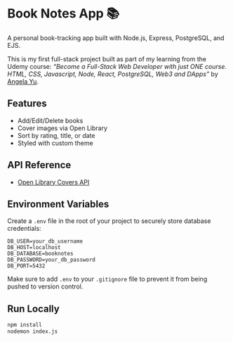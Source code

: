 # Book Notes App 📚

A personal book-tracking app built with Node.js, Express, PostgreSQL, and EJS.

This is my first full-stack project built as part of my learning from the Udemy course:
_“Become a Full-Stack Web Developer with just ONE course. HTML, CSS, Javascript, Node, React, PostgreSQL, Web3 and DApps”_ by [Angela Yu](https://www.udemy.com/course/the-complete-web-development-bootcamp/).

## Features

-  Add/Edit/Delete books
-  Cover images via Open Library
-  Sort by rating, title, or date
-  Styled with custom theme

## API Reference

-  [Open Library Covers API](https://openlibrary.org/dev/docs/api/covers)

## Environment Variables

Create a `.env` file in the root of your project to securely store database credentials:

```
DB_USER=your_db_username
DB_HOST=localhost
DB_DATABASE=booknotes
DB_PASSWORD=your_db_password
DB_PORT=5432
```

Make sure to add `.env` to your `.gitignore` file to prevent it from being pushed to version control.

## Run Locally

```bash
npm install
nodemon index.js
```
